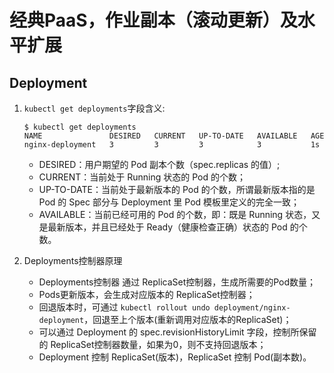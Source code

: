 # 经典PaaS，作业副本（滚动更新）及水平扩展

## Deployment

1. `kubectl get deployments`字段含义:

    ```
    $ kubectl get deployments
    NAME               DESIRED   CURRENT   UP-TO-DATE   AVAILABLE   AGE
    nginx-deployment   3         3         3            3           1s

    ```
    * DESIRED：用户期望的 Pod 副本个数（spec.replicas 的值）;
    * CURRENT：当前处于 Running 状态的 Pod 的个数；
    * UP-TO-DATE：当前处于最新版本的 Pod 的个数，所谓最新版本指的是 Pod 的 Spec 部分与 Deployment 里 Pod 模板里定义的完全一致；
    * AVAILABLE：当前已经可用的 Pod 的个数，即：既是 Running 状态，又是最新版本，并且已经处于 Ready（健康检查正确）状态的 Pod 的个数。

2. Deployments控制器原理 

    * Deployments控制器 通过 ReplicaSet控制器，生成所需要的Pod数量；
    * Pods更新版本，会生成对应版本的 ReplicaSet控制器；
    * 回退版本时，可通过 `kubectl rollout undo deployment/nginx-deployment`，回退至上个版本(重新调用对应版本的ReplicaSet)；
    * 可以通过 Deployment 的 spec.revisionHistoryLimit 字段，控制所保留的 ReplicaSet控制器数量，如果为0，则不支持回退版本；
    * Deployment 控制 ReplicaSet(版本)，ReplicaSet 控制 Pod(副本数)。